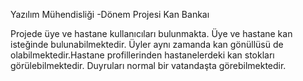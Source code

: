 
Yazılım Mühendisliği -Dönem Projesi
Kan Bankaı

Projede üye ve hastane kullanıcıları bulunmakta. Üye ve hastane kan isteğinde bulunabilmektedir. Üyler aynı zamanda kan gönüllüsü de olabilmektedir.Hastane profillerinden hastanelerdeki kan stokları görülebilmektedir.
Duyruları normal bir vatandaşta görebilmektedir.
